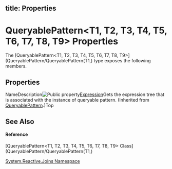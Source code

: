 title: Properties
---
# QueryablePattern\<T1, T2, T3, T4, T5, T6, T7, T8, T9\> Properties

The [QueryablePattern\<T1, T2, T3, T4, T5, T6, T7, T8, T9\>](QueryablePattern/QueryablePattern(T1,) type exposes the following members.

## Properties

NameDescription![Public property](https://reactiveui.net/assets/img/Hh211972.pubproperty(en-us,VS.103).gif "Public property")[Expression](Expression/QueryablePattern.Expression)Gets the expression tree that is associated with the instance of queryable pattern. (Inherited from [QueryablePattern](QueryablePattern/QueryablePattern).)Top

## See Also

#### Reference

[QueryablePattern\<T1, T2, T3, T4, T5, T6, T7, T8, T9\> Class](QueryablePattern/QueryablePattern(T1,)

[System.Reactive.Joins Namespace](System.Reactive.Joins/System.Reactive.Joins)
